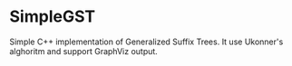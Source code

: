 SimpleGST
=========

Simple C++ implementation of Generalized Suffix Trees. It use Ukonner's alghoritm and support GraphViz output.
